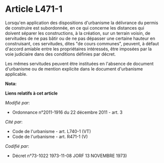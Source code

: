 # Article L471-1

Lorsqu'en application des dispositions d'urbanisme la délivrance du permis de construire est subordonnée, en ce qui concerne
les distances qui doivent séparer les constructions, à la création, sur un terrain voisin, de servitudes de ne pas bâtir ou
de ne pas dépasser une certaine hauteur en construisant, ces servitudes, dites "de cours communes", peuvent, à défaut
d'accord amiable entre les propriétaires intéressés, être imposées par la voie judiciaire dans des conditions définies par
décret.

Les mêmes servitudes peuvent être instituées en l'absence de document d'urbanisme ou de mention explicite dans le document
d'urbanisme applicable.

**Nota:**



**Liens relatifs à cet article**

_Modifié par_:

  - Ordonnance n°2011-1916 du 22 décembre 2011 - art. 3

_Cité par_:

  - Code de l'urbanisme - art. L740-1 (VT)
  - Code de l'urbanisme - art. R471-1 (V)

_Codifié par_:

  - Décret n°73-1022 1973-11-08 JORF 13 NOVEMBRE 1973)
